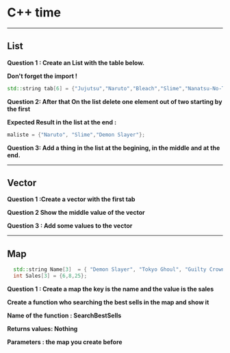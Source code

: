 # 							C++ time

___
## List
**Question 1 : Create an List  with the table below.**

**Don't forget the import !**


```cpp 
std::string tab[6] = {"Jujutsu","Naruto","Bleach","Slime","Nanatsu-No-Taizai","Demon Slayer"};
```


**Question 2: After that On the list delete one element out of two starting by the first**

**Expected Result in the list at the end  :**

```cpp 
maliste = {"Naruto", "Slime","Demon Slayer"}; 
```

**Question 3: Add a thing in the list at the begining, in the middle and at the end.**


___


## Vector


**Question 1 :Create a vector with the first tab**


**Question 2 Show the middle value of the vector**


**Question 3 : Add some values to the vector**


___


## Map


```cpp
  std::string Name[3]  = { "Demon Slayer", "Tokyo Ghoul", "Guilty Crown" };
  int Sales[3] = {6,8,25}; 
 ```
 
 **Question 1 : Create a map the key is the name and the value is the sales**
 
 **Create a function who searching the best sells in the map and show  it**

**Name of the function : SearchBestSells**

 **Returns values: Nothing**
 
 **Parameters : the map you create before**
 
